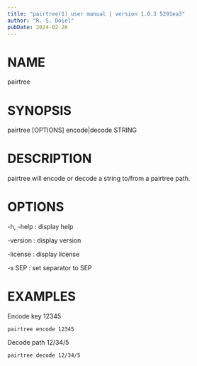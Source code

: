 ```yaml
---
title: "pairtree(1) user manual | version 1.0.3 5291ea3"
author: "R. S. Doiel"
pubDate: 2024-02-26
---
```


# NAME

pairtree

# SYNOPSIS

pairtree [OPTIONS] encode|decode STRING

# DESCRIPTION

pairtree will encode or decode a string to/from a pairtree path.

# OPTIONS

-h, -help
: display help

-version
: display version

-license
: display license

-s SEP
: set separator to SEP

# EXAMPLES

Encode key 12345

~~~shell
pairtree encode 12345
~~~

Decode path 12/34/5

~~~shell
pairtree decode 12/34/5
~~~

